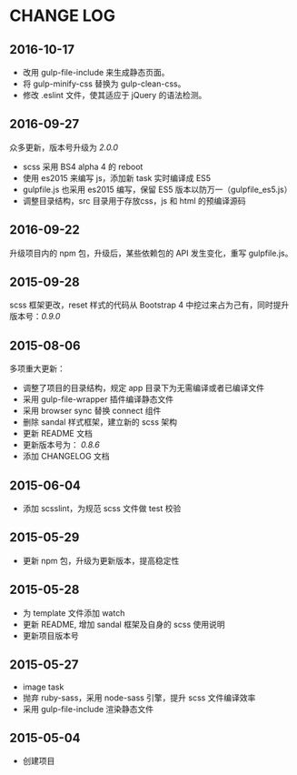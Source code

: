 # CHANGE LOG

## 2016-10-17
- 改用 gulp-file-include 来生成静态页面。
- 将 gulp-minify-css 替换为 gulp-clean-css。
- 修改 .eslint 文件，使其适应于 jQuery 的语法检测。

## 2016-09-27
众多更新，版本号升级为 _2.0.0_

- scss 采用 BS4 alpha 4 的 reboot
- 使用 es2015 来编写 js，添加新 task 实时编译成 ES5
- gulpfile.js 也采用 es2015 编写，保留 ES5 版本以防万一（gulpfile_es5.js）
- 调整目录结构，src 目录用于存放css，js 和 html 的预编译源码

## 2016-09-22
升级项目内的 npm 包，升级后，某些依赖包的 API 发生变化，重写 gulpfile.js。

## 2015-09-28
scss 框架更改，reset 样式的代码从 Bootstrap 4 中挖过来占为己有，同时提升版本号：_0.9.0_

## 2015-08-06
多项重大更新：

* 调整了项目的目录结构，规定 app 目录下为无需编译或者已编译文件
* 采用 gulp-file-wrapper 插件编译静态文件
* 采用 browser sync 替换 connect 组件
* 删除 sandal 样式框架，建立新的 scss 架构
* 更新 README 文档
* 更新版本号为： _0.8.6_
* 添加 CHANGELOG 文档

## 2015-06-04
* 添加 scsslint，为规范 scss 文件做 test 校验

## 2015-05-29
* 更新 npm 包，升级为更新版本，提高稳定性

## 2015-05-28
* 为 template 文件添加 watch
* 更新 README, 增加 sandal 框架及自身的 scss 使用说明
* 更新项目版本号

## 2015-05-27
* image task
* 抛弃 ruby-sass，采用 node-sass 引擎，提升 scss 文件编译效率
* 采用 gulp-file-include 渲染静态文件

## 2015-05-04
* 创建项目
